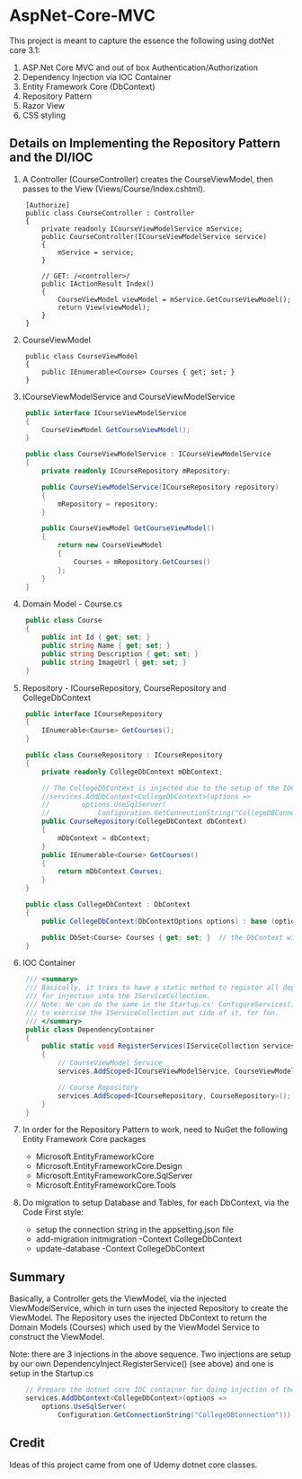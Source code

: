 # AspNet-Core-MVC

This project is meant to capture the essence the following using dotNet core 3.1: 

1. ASP.Net Core MVC and out of box Authentication/Authorization
2. Dependency Injection via IOC Container
3. Entity Framework Core (DbContext)
4. Repository Pattern
5. Razor View
6. CSS styling

## Details on Implementing the Repository Pattern and the DI/IOC

1. A Controller (CourseController) creates the CourseViewModel, then passes to the View (Views/Course/Index.cshtml).

```aspx-csharp
    [Authorize]
    public class CourseController : Controller
    {
        private readonly ICourseViewModelService mService;
        public CourseController(ICourseViewModelService service)
        {
            mService = service;
        }

        // GET: /<controller>/
        public IActionResult Index()
        {
            CourseViewModel viewModel = mService.GetCourseViewModel();
            return View(viewModel);
        }
    }
```

2. CourseViewModel

```aspx-csharp
    public class CourseViewModel
    {
        public IEnumerable<Course> Courses { get; set; }
    }
```

3. ICourseViewModelService and CourseViewModelService 

```csharp
    public interface ICourseViewModelService
    {
        CourseViewModel GetCourseViewModel();
    }
```

```csharp
    public class CourseViewModelService : ICourseViewModelService
    {
        private readonly ICourseRepository mRepository;

        public CourseViewModelService(ICourseRepository repository)
        {
            mRepository = repository;
        }

        public CourseViewModel GetCourseViewModel()
        {
            return new CourseViewModel
            {
                Courses = mRepository.GetCourses()
            };
        }
    }
```

4. Domain Model - Course.cs

```csharp
    public class Course
    {
        public int Id { get; set; }
        public string Name { get; set; }
        public string Description { get; set; }
        public string ImageUrl { get; set; }
    }
```

5. Repository - ICourseRepository, CourseRepository and CollegeDbContext

```csharp
    public interface ICourseRepository
    {
        IEnumerable<Course> GetCourses();
    }
```

```csharp
    public class CourseRepository : ICourseRepository
    {
        private readonly CollegeDbContext mDbContext;

        // The CollegeDbContext is injected due to the setup of the IOC container in Startup.cs:
        //services.AddDbContext<CollegeDbContext>(options =>
        //        options.UseSqlServer(
        //            Configuration.GetConnectionString("CollegeDBConnection")));
        public CourseRepository(CollegeDbContext dbContext)
        {
            mDbContext = dbContext;
        }
        public IEnumerable<Course> GetCourses()
        {
            return mDbContext.Courses;
        }
    }
```

```csharp
    public class CollegeDbContext : DbContext
    {
        public CollegeDbContext(DbContextOptions options) : base (options) { }

        public DbSet<Course> Courses { get; set; }  // the DbContext will retrieve course(s) in the Courses table
    }
```

6. IOC Container

```csharp
    /// <summary>
    /// Basically, it tries to have a static method to register all dependencies
    /// for injection into the IServiceCollection.
    /// Note: We can do the same in the Startup.cs' ConfigureServices(), but just
    /// to exercise the IServiceCollection out side of it, for fun.
    /// </summary>
    public class DependencyContainer
    {
        public static void RegisterServices(IServiceCollection services)
        {
            // CourseViewModel Service 
            services.AddScoped<ICourseViewModelService, CourseViewModelService>();

            // Course Repository
            services.AddScoped<ICourseRepository, CourseRepository>();
        }
    }
```

7. In order for the Repository Pattern to work, need to NuGet the following Entity Framework Core packages

    - Microsoft.EntityFrameworkCore
    - Microsoft.EntityFrameworkCore.Design
    - Microsoft.EntityFrameworkCore.SqlServer
    - Microsoft.EntityFrameworkCore.Tools

8. Do migration to setup Database and Tables, for each DbContext, via the Code First style:

    - setup the connection string in the appsetting.json file
    - add-migration initmigration -Context CollegeDbContext
    - update-database -Context CollegeDbContext

## Summary

Basically, a Controller gets the ViewModel, via the injected ViewModelService, which in turn uses the injected Repository to create the ViewModel. The Repository uses the injected DbContext to return the Domain Models (Courses) which used by the ViewModel Service to construct the ViewModel.

Note: there are 3 injections in the above sequence. Two injections are setup by our own DependencyInject.RegisterService() (see above) and one is setup in the Startup.cs

```csharp
    // Prepare the dotnet core IOC container for doing injection of the DbContext
    services.AddDbContext<CollegeDbContext>(options =>
        options.UseSqlServer(
            Configuration.GetConnectionString("CollegeDBConnection")));
```

## Credit

Ideas of this project came from one of Udemy dotnet core classes.

